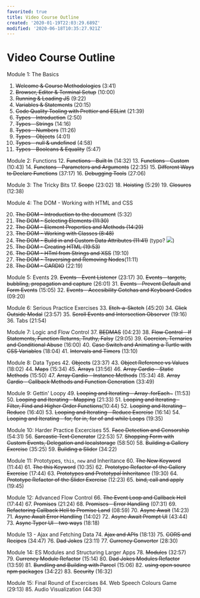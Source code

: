 ```yaml
---
favorited: true
title: Video Course Outline
created: '2020-01-19T22:03:29.689Z'
modified: '2020-06-18T10:35:27.921Z'
---
```


# Video Course Outline


Module 1: The Basics

1. ~~Welcome & Course Methodologies~~ (3:41)
2. ~~Browser, Editor & Terminal Setup~~ (10:00)
3. ~~Running & Loading JS~~ (9:22)
4. ~~Variables & Statements~~ (20:15)
5. ~~Code Quality Tooling with Prettier and ESLint~~ (21:39)
6. ~~Types - Introduction~~ (2:50)
7. ~~Types - Strings~~ (14:16)
8. ~~Types - Numbers~~ (11:26)
9. ~~Types - Objects~~ (4:01)
10. ~~Types - null & undefined~~ (4:58)
11. ~~Types - Booleans & Equality~~ (5:47)

Module 2: Functions
12. ~~Functions - Built In~~ (14:32)
13. ~~Functions - Custom~~ (10:43)
14. ~~Functons - Parameters and Arguments~~ (22:35)
15. ~~Different Ways to Declare Functions~~ (37:17)
16. ~~Debugging Tools~~ (27:06)

Module 3: The Tricky Bits
17. ~~Scope~~ (23:02)
18. ~~Hoisting~~ (5:29)
19. ~~Closures~~ (12:38)

Module 4: The DOM - Working with HTML and CSS

20. ~~The DOM - Introduction to the document~~ (5:32)
21. ~~The DOM - Selecting Elements (11:30)~~
22. ~~The DOM - Element Properties and Methods (14:29)~~
23. ~~The DOM - Working with Classes (8:48)~~
24. ~~The DOM - Build in and Custom Data Attributes (11:41)~~ (typo? ![](@attachment/Clipboard_2020-01-19-17-01-59.png))
25. ~~The DOM - Creating HTML  (19:53)~~
26. ~~The DOM - HTml from Strings and XSS~~ (19:10)
27. ~~The DOM - Traversing and Removing Nodes~~(11:11)
28. ~~The DOM - CARDIO~~ (22:19)

Module 5: Events
29. ~~Events - Event Listener~~ (23:17)
30. ~~Events - targets, bubbling, propagation and capture~~ (26:01)
31. ~~Events - Prevent Default and Form Events~~ (15:05)
32. ~~Events - Accesibility Gotchas and Keyboard Codes~~ (09:20)

Module 6: Serious Practice Exercises
33. ~~Etch-a-Sketch~~ (45:20)
34. ~~Click Outside Modal~~ (23:57)
35. ~~Scroll Events and Intersection Observer~~ (19:16)
36. Tabs (21:54)

Module 7: Logic and Flow Control
37. ~~BEDMAS~~ (04:23)
38. ~~Flow Control - If Statements, Function Returns, Truthy, Falsy~~ (29:05)
39. ~~Coercion, Ternaries and Conditional Abuse~~ (16:00)
40. ~~Case Switch and Animating a Turtle with CSS Variables~~ (18:04)
41. ~~Intervals and Timers~~ (13:10)

Module 8: Data Types
42. ~~Objects~~ (23:37)
43. ~~Object Reference vs Values~~ (18:02)
44. ~~Maps~~ (15:34)
45. ~~Arrays~~ (31:56)
46. ~~Array Cardio - Static Methods~~ (15:50)
47. ~~Array Cardio - Instance Methods~~ (15:34)
48. ~~Array Cardio - Callback Methods and Function Generation~~ (33:49)

Module 9: Gettin' Loopy
49. ~~Looping and Iterating - Array .forEach~~~ (11:53)
50. ~~Looping and Iterating - Mapping~~ (21:33)
51. ~~Looping and Iterating - Filter, Find and Higher Order Functions~~(10:44)
52. ~~Looping and Iterating - Reduce~~ (16:40)
53. ~~Looping and Iterating - Reduce Exercise~~ (16:14)
54. ~~Looping and Iterating - for, for in, for of and while Loops~~ (19:35)

Module 10: Harder Practice Excercises
55. ~~Face Detection and Censorship~~ (54:31)
56. ~~Sarcastic Text Generator~~ (22:53)
57. ~~Shopping Form with Custom Events, Delegation and localstorage~~ (58:50)
58. ~~Building a Gallery Exercise~~ (35:25)
59. ~~Building a Slider~~ (34:22)

Module 11: Prototypes, `this`, `new` and Inheritance
60. ~~The New Keyword~~ (11:44)
61. ~~The this Keyword~~ (10:35)
62. ~~Prototype Refactor of the Gallery Exercise~~ (17:44)
63. ~~Prototypes and Prototypal Inheritance~~ (19:30)
64. ~~Prototype Refactor of the Slider Exercise~~ (12:23)
65. ~~bind, call and apply~~ (19:45)

Module 12: Advanced Flow Control 
66. ~~The Event Loop and Callback Hell~~ (17:44)
67. ~~Promises~~ (21:24)
68. ~~Promises - Error Handling~~ (07:31)
69. ~~Refactoring Callback Hell to Promise Land~~ (08:59)
70. ~~Async Await~~ (14:23)
71. ~~Async Await Error Handling~~ (14:02)
72. ~~Async Await Prompt UI~~ (43:44)
73. ~~Async Typer UI - two ways~~ (18:18)

Module 13 - Ajax and Fetching Data
74. ~~Ajax and APIs~~ (18:13)
75. ~~CORS and Recipes~~ (34:47)
76. ~~Dad Jokes~~ (23:11)
77. ~~Currency Converter~~ (28:30)

Module 14: ES Modules and Structuring Larger Apps
78. ~~Modules~~ (32:57)
79. ~~Currency Module Refactor~~ (15:14)
80. ~~Dad Jokes Modules Refactor~~ (13:59)
81. ~~Bundling and Building with Parcel~~ (15:06)
82. ~~using open source npm packages~~ (34:22)
83. ~~Security~~ (16:32)

Module 15: Final Round of Excercises
84. Web Speech Colours Game (29:13)
85. Audio Visualization (44:30)

